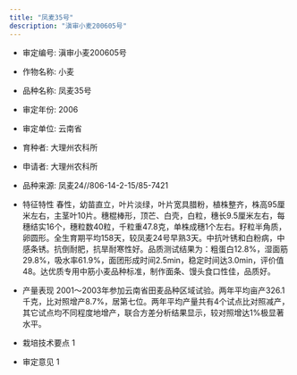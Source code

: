 ```yaml
---
title: "凤麦35号"
description: "滇审小麦200605号"
---
```

* 审定编号:  滇审小麦200605号

*  作物名称:  小麦

*  品种名称:  凤麦35号

*  审定年份:  2006

*  审定单位:  云南省

* 育种者:  大理州农科所

*  申请者:  大理州农科所

*  品种来源:  凤麦24//806-14-2-15/85-7421

*  特征特性
春性，幼苗直立，叶片淡绿，叶片宽具腊粉，植株整齐，株高95厘米左右，主茎叶10片。穗棍棒形，顶芒、白壳，白粒，穗长9.5厘米左右，每穗结实16个，穗粒数40粒，千粒重47.8克，单株成穗1个左右。籽粒半角质，卵圆形。全生育期平均158天，较凤麦24号早熟3天。中抗叶锈和白粉病，中感条锈。抗倒耐肥，抗旱耐寒性好。品质测试结果为：粗蛋白12.8%，湿面筋29.8%，吸水率61.9%，面团形成时间2.5min，稳定时间达3.0min，评价值48。达优质专用中筋小麦品种标准，制作面条、馒头食口性佳，品质好。

*  产量表现
2001～2003年参加云南省田麦品种区域试验。两年平均亩产326.1千克，比对照增产8.7%，居第七位。两年平均产量共有4个试点比对照减产，其它试点均不同程度地增产，联合方差分析结果显示，较对照增达1%极显著水平。

*  栽培技术要点
1

*  审定意见
1

